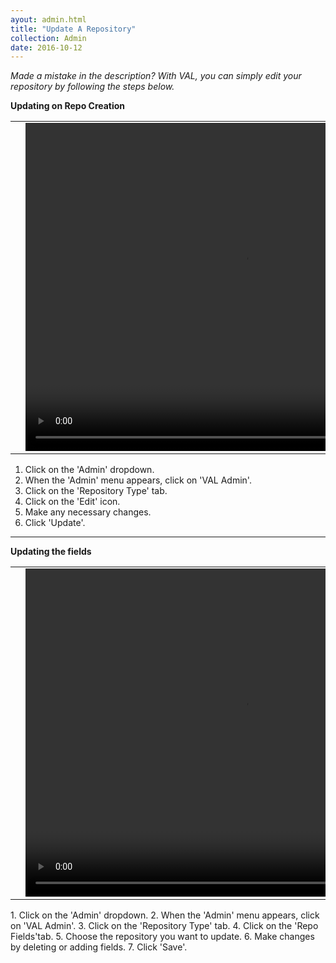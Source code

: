 ```yaml
---
ayout: admin.html
title: "Update A Repository"
collection: Admin
date: 2016-10-12
---
```

_Made a mistake in the description? With VAL, you can simply edit your repository by following the steps below._

**Updating on Repo Creation**

<table>
<tr>
<td width="50px"></td>
<td width="700px">
<video width="700" height="525" controls>
 <source src="/assets/video/UserProfile/How_to_update_a_repository.mp4" type="video/mp4">
 Your browser does not support the video tag.
</video>
</td>
<td width="50px"></td>
</tr>
</table>

1.	Click on the 'Admin' dropdown.
2.  When the 'Admin' menu appears, click on 'VAL Admin'.
3.  Click on the 'Repository Type' tab.
4.  Click on the 'Edit' icon.
5.  Make any necessary changes.
6.  Click 'Update'.

---
**Updating the fields**
<table>
<tr>
<td width="50px"></td>
<td width="700px">
<video width="700" height="525" controls>
 <source src="/assets/video/UserProfile/How_to_update_a_repository_fields.mp4" type="video/mp4">
 Your browser does not support the video tag.
</video>
</td>
<td width="50px"></td>
</tr>
</table>
1.	Click on the 'Admin' dropdown.
2.  When the 'Admin' menu appears, click on 'VAL Admin'.
3.  Click on the 'Repository Type' tab.
4.  Click on the 'Repo Fields'tab.
5.  Choose the repository you want to update.
6.  Make changes by deleting or adding fields.
7.  Click 'Save'.
